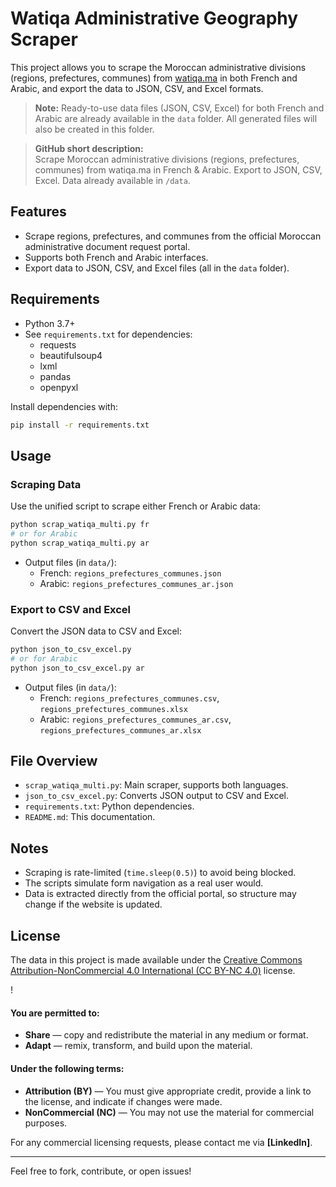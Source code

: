 # Watiqa Administrative Geography Scraper

This project allows you to scrape the Moroccan administrative divisions (regions, prefectures, communes) from [watiqa.ma](https://www.watiqa.ma/) in both French and Arabic, and export the data to JSON, CSV, and Excel formats.

> **Note:** Ready-to-use data files (JSON, CSV, Excel) for both French and Arabic are already available in the `data` folder. All generated files will also be created in this folder.

> **GitHub short description:**  
Scrape Moroccan administrative divisions (regions, prefectures, communes) from watiqa.ma in French & Arabic. Export to JSON, CSV, Excel. Data already available in `/data`.

## Features

- Scrape regions, prefectures, and communes from the official Moroccan administrative document request portal.
- Supports both French and Arabic interfaces.
- Export data to JSON, CSV, and Excel files (all in the `data` folder).

## Requirements

- Python 3.7+
- See `requirements.txt` for dependencies:
  - requests
  - beautifulsoup4
  - lxml
  - pandas
  - openpyxl

Install dependencies with:

```bash
pip install -r requirements.txt
```

## Usage

### Scraping Data

Use the unified script to scrape either French or Arabic data:

```bash
python scrap_watiqa_multi.py fr
# or for Arabic
python scrap_watiqa_multi.py ar
```

- Output files (in `data/`):
  - French: `regions_prefectures_communes.json`
  - Arabic: `regions_prefectures_communes_ar.json`

### Export to CSV and Excel

Convert the JSON data to CSV and Excel:

```bash
python json_to_csv_excel.py
# or for Arabic
python json_to_csv_excel.py ar
```

- Output files (in `data/`):
  - French: `regions_prefectures_communes.csv`, `regions_prefectures_communes.xlsx`
  - Arabic: `regions_prefectures_communes_ar.csv`, `regions_prefectures_communes_ar.xlsx`

## File Overview

- `scrap_watiqa_multi.py`: Main scraper, supports both languages.
- `json_to_csv_excel.py`: Converts JSON output to CSV and Excel.
- `requirements.txt`: Python dependencies.
- `README.md`: This documentation.

## Notes

- Scraping is rate-limited (`time.sleep(0.5)`) to avoid being blocked.
- The scripts simulate form navigation as a real user would.
- Data is extracted directly from the official portal, so structure may change if the website is updated.

## License

The data in this project is made available under the [Creative Commons Attribution-NonCommercial 4.0 International (CC BY-NC 4.0)](http://creativecommons.org/licenses/by-nc/4.0/) license.

!

#### You are permitted to:
* **Share** — copy and redistribute the material in any medium or format.
* **Adapt** — remix, transform, and build upon the material.

#### Under the following terms:
* **Attribution (BY)** — You must give appropriate credit, provide a link to the license, and indicate if changes were made.
* **NonCommercial (NC)** — You may not use the material for commercial purposes.

For any commercial licensing requests, please contact me via **[LinkedIn]**.

---

Feel free to fork, contribute, or open issues!
